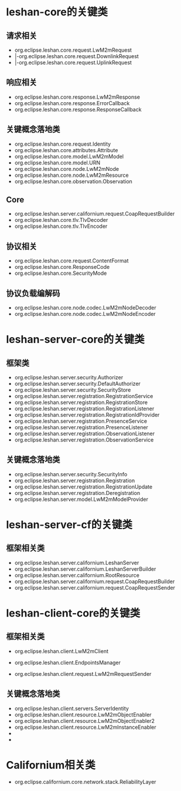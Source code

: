 # leshan-core的关键类

## 请求相关
* org.eclipse.leshan.core.request.LwM2mRequest
* |-org.eclipse.leshan.core.request.DownlinkRequest
* |-org.eclipse.leshan.core.request.UplinkRequest

## 响应相关
* org.eclipse.leshan.core.response.LwM2mResponse
* org.eclipse.leshan.core.response.ErrorCallback
* org.eclipse.leshan.core.response.ResponseCallback

## 关键概念落地类
* org.eclipse.leshan.core.request.Identity
* org.eclipse.leshan.core.attributes.Attribute
* org.eclipse.leshan.core.model.LwM2mModel
* org.eclipse.leshan.core.model.URN
* org.eclipse.leshan.core.node.LwM2mNode
* org.eclipse.leshan.core.node.LwM2mResource
* org.eclipse.leshan.core.observation.Observation

## Core
* org.eclipse.leshan.server.californium.request.CoapRequestBuilder
* org.eclipse.leshan.core.tlv.TlvDecoder
* org.eclipse.leshan.core.tlv.TlvEncoder

## 协议相关
* org.eclipse.leshan.core.request.ContentFormat
* org.eclipse.leshan.core.ResponseCode
* org.eclipse.leshan.core.SecurityMode

## 协议负载编解码
* org.eclipse.leshan.core.node.codec.LwM2mNodeDecoder
* org.eclipse.leshan.core.node.codec.LwM2mNodeEncoder

# leshan-server-core的关键类

## 框架类
* org.eclipse.leshan.server.security.Authorizer
* org.eclipse.leshan.server.security.DefaultAuthorizer
* org.eclipse.leshan.server.security.SecurityStore
* org.eclipse.leshan.server.registration.RegistrationService
* org.eclipse.leshan.server.registration.RegistrationStore
* org.eclipse.leshan.server.registration.RegistrationListener
* org.eclipse.leshan.server.registration.RegistrationIdProvider
* org.eclipse.leshan.server.registration.PresenceService
* org.eclipse.leshan.server.registration.PresenceListener
* org.eclipse.leshan.server.registration.ObservationListener
* org.eclipse.leshan.server.registration.ObservationService

## 关键概念落地类
* org.eclipse.leshan.server.security.SecurityInfo
* org.eclipse.leshan.server.registration.Registration
* org.eclipse.leshan.server.registration.RegistrationUpdate
* org.eclipse.leshan.server.registration.Deregistration
* org.eclipse.leshan.server.model.LwM2mModelProvider

# leshan-server-cf的关键类

## 框架相关类
* org.eclipse.leshan.server.californium.LeshanServer
* org.eclipse.leshan.server.californium.LeshanServerBuilder
* org.eclipse.leshan.server.californium.RootResource
* org.eclipse.leshan.server.californium.request.CoapRequestBuilder
* org.eclipse.leshan.server.californium.request.CoapRequestSender

# leshan-client-core的关键类

## 框架相关类
* org.eclipse.leshan.client.LwM2mClient
* org.eclipse.leshan.client.EndpointsManager
  
* org.eclipse.leshan.client.request.LwM2mRequestSender

## 关键概念落地类
* org.eclipse.leshan.client.servers.ServerIdentity
* org.eclipse.leshan.client.resource.LwM2mObjectEnabler
* org.eclipse.leshan.client.resource.LwM2mObjectEnabler2
* org.eclipse.leshan.client.resource.LwM2mInstanceEnabler
* 
* 


# Californium相关类
* org.eclipse.californium.core.network.stack.ReliabilityLayer


